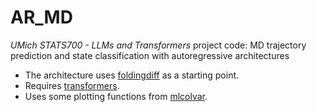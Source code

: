 # AR_MD

*UMich STATS700 - LLMs and Transformers* project code: MD trajectory prediction and state classification with autoregressive architectures

- The architecture uses [foldingdiff](https://github.com/microsoft/foldingdiff) as a starting point.
- Requires [transformers](https://github.com/huggingface/transformers).
- Uses some plotting functions from [mlcolvar](https://github.com/luigibonati/mlcolvar).



